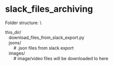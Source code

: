 # slack_files_archiving

Folder structure: \

this_dir/ \
  &nbsp;&nbsp;&nbsp;download_files_from_slack_export.py \
  &nbsp;&nbsp;&nbsp;jsons/ \
  &nbsp;&nbsp;&nbsp;&nbsp;&nbsp;&nbsp;  # .json files from slack export \
  &nbsp;&nbsp;&nbsp;images/ \
  &nbsp;&nbsp;&nbsp;&nbsp;&nbsp;&nbsp;  # image/video files will be downloaded to here
